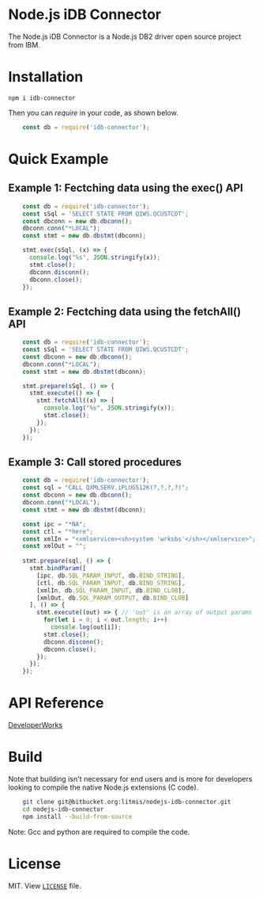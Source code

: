 # Node.js iDB Connector
The Node.js iDB Connector is a Node.js DB2 driver open source project from IBM. 
  
# Installation  

	npm i idb-connector
	
Then you can _require_ in your code, as shown below.


```js
    const db = require('idb-connector');
```
  

# Quick Example

## Example 1: Fectching data using the exec() API
```js
    const db = require('idb-connector');
    const sSql = 'SELECT STATE FROM QIWS.QCUSTCDT';
    const dbconn = new db.dbconn();
    dbconn.conn("*LOCAL");
    const stmt = new db.dbstmt(dbconn);

    stmt.exec(sSql, (x) => {
      console.log("%s", JSON.stringify(x));
      stmt.close();
      dbconn.disconn();
      dbconn.close();
    });
```

## Example 2: Fectching data using the fetchAll() API
```js
    const db = require('idb-connector');
    const sSql = 'SELECT STATE FROM QIWS.QCUSTCDT';
    const dbconn = new db.dbconn();
    dbconn.conn("*LOCAL");
    const stmt = new db.dbstmt(dbconn);

    stmt.prepare(sSql, () => {
      stmt.execute(() => {
        stmt.fetchAll((x) => { 
          console.log("%s", JSON.stringify(x));
          stmt.close();
        });
      });
    });
```

## Example 3: Call stored procedures
```js
    const db = require('idb-connector');
    const sql = "CALL QXMLSERV.iPLUG512K(?,?,?,?)";
    const dbconn = new db.dbconn();
    dbconn.conn("*LOCAL");
    const stmt = new db.dbstmt(dbconn);

    const ipc = "*NA";
    const ctl = "*here";
    const xmlIn = "<xmlservice><sh>system 'wrksbs'</sh></xmlservice>";
    const xmlOut = "";
    
    stmt.prepare(sql, () => {
      stmt.bindParam([
        [ipc, db.SQL_PARAM_INPUT, db.BIND_STRING],
        [ctl, db.SQL_PARAM_INPUT, db.BIND_STRING],
        [xmlIn, db.SQL_PARAM_INPUT, db.BIND_CLOB],
        [xmlOut, db.SQL_PARAM_OUTPUT, db.BIND_CLOB]
      ], () => {
        stmt.execute((out) => { // 'out' is an array of output params
          for(let i = 0; i < out.length; i++)
            console.log(out[i]);
          stmt.close();
          dbconn.disconn();
          dbconn.close();
        });
      });
    });
```

# API Reference
[DeveloperWorks](https://www.ibm.com/developerworks/community/wikis/home?lang=en#!/wiki/IBM%20i%20Technology%20Updates/page/DB2%20for%20i%20Access%20APIs%20-%20New)

# Build
Note that building isn't necessary for end users and is more for developers looking to compile the native Node.js extensions (C code).

```sh
    git clone git@bitbucket.org:litmis/nodejs-idb-connector.git
    cd nodejs-idb-connector
    npm install --build-from-source
```	
Note: Gcc and python are required to compile the code.   

# License
MIT.  View [`LICENSE`](https://bitbucket.org/litmis/nodejs-idb-connector/src/master/LICENSE) file.